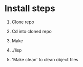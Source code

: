 # Install steps 

1. Clone repo

2. Cd into cloned repo

3. Make

4. ./lisp

5. 'Make clean' to clean object files

